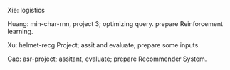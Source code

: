 Xie: logistics

Huang: min-char-rnn,  project 3; optimizing query. prepare Reinforcement learning.

Xu: helmet-recg Project; assit and evaluate; prepare  some inputs.

Gao: asr-project; assitant, evaluate; prepare Recommender System. 


